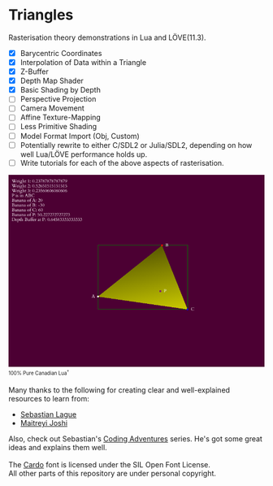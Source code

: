 # Triangles

Rasterisation theory demonstrations in Lua and LÖVE(11.3).
- [x] Barycentric Coordinates
- [x] Interpolation of Data within a Triangle
- [x] Z-Buffer
- [x] Depth Map Shader
- [x] Basic Shading by Depth
- [ ] Perspective Projection
- [ ] Camera Movement
- [ ] Affine Texture-Mapping
- [ ] Less Primitive Shading
- [ ] Model Format Import (Obj, Custom)
- [ ] Potentially rewrite to either C/SDL2 or Julia/SDL2, depending on how well Lua/LÖVE performance holds up.
- [ ] Write tutorials for each of the above aspects of rasterisation.

![Header Image](https://github.com/CoffeeCamel/Triangles/blob/main/Images/Screenshot_2020-10-21_02-54-44.png)\
<sub><sup>100% Pure Canadian Lua<sup>†</sup></sup></sub>

Many thanks to the following for creating clear and well-explained resources to learn from:
<ul>
<li><a href="https://www.youtube.com/watch?v=HYAgJN3x4GA">Sebastian Lague</a></li>
<li><a href="https://www.youtube.com/watch?v=-OJJ8Z4AqWs">Maitreyi Joshi</a></li>
</ul>
<p>Also, check out Sebastian's <a href="https://www.youtube.com/playlist?list=PLFt_AvWsXl0ehjAfLFsp1PGaatzAwo0uK">Coding Adventures</a> series. He's got some great ideas and explains them well.</br></br>
The <a href="http://scholarsfonts.net/cardofnt.html">Cardo</a> font is licensed under the SIL Open Font License.</br>
All other parts of this repository are under personal copyright.</p>
